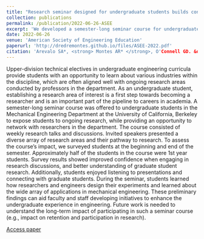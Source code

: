 ```yaml
---
title: "Research seminar designed for undergraduate students builds confidence and access to research opportunities"
collection: publications
permalink: /publication/2022-06-26-ASEE
excerpt: 'We developed a semester-long seminar course for undergraduate students in the Mechanical Engineering Department at UC Berkeley to expose students to ongoing research, while providing a networking opportunity.'
date: 2022-06-26
venue: 'American Society of Engineering Education'
paperurl: 'http://dredremontes.github.io/files/ASEE-2022.pdf'
citation: 'Arevalo SA*, <strong> Montes AR* </strong>, O'Connell GD. &quot;Research seminar designed for undergraduate students builds confidence and access to research opportunities.&quot; <i>ASEE</i>. 37513.'
---
```

Upper-division technical electives in undergraduate engineering curricula provide students with an opportunity to learn about various industries within the discipline, which are often aligned well with ongoing research areas conducted by professors in the department. As an undergraduate student, establishing a research area of interest is a first step towards becoming a researcher and is an important part of the pipeline to careers in academia. A semester-long seminar course was offered to undergraduate students in the Mechanical Engineering Department at the University of California, Berkeley to expose students to ongoing research, while providing an opportunity to network with researchers in the department. The course consisted of weekly research talks and discussions. Invited speakers presented a diverse array of research areas and their pathway to research. To assess the course’s impact, we surveyed students at the beginning and end of the semester. Approximately half of the students in the course were 1st year students. Survey results showed improved confidence when engaging in research discussions, and better understanding of graduate student research. Additionally, students enjoyed listening to presentations and connecting with graduate students. During the seminar, students learned how researchers and engineers design their experiments and learned about the wide array of applications in mechanical engineering. These preliminary findings can aid faculty and staff developing initiatives to enhance the undergraduate experience in engineering. Future work is needed to understand the long-term impact of participating in such a seminar course (e.g., impact on retention and participation in research).

[Access paper](https://peer.asee.org/41333.pdf)

<!-- Recommended citation: Your Name, You. (2015). "Paper Title Number 3." <i>Journal 1</i>. 1(3). -->